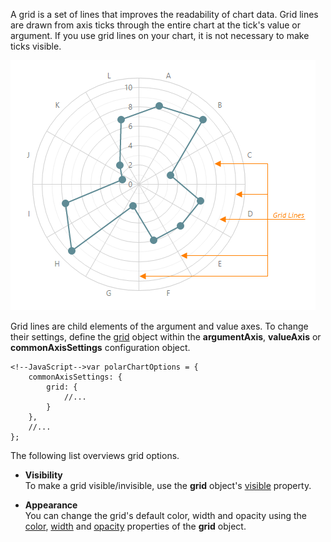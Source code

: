 A grid is a set of lines that improves the readability of chart data. Grid lines are drawn from axis ticks through the entire chart at the tick's value or argument. If you use grid lines on your chart, it is not necessary to make ticks visible.

![Grid](/images/ChartJS/Polar_Grids.png)

Grid lines are child elements of the argument and value axes. To change their settings, define the [grid](/api-reference/20%20Data%20Visualization%20Widgets/17%20dxPolarChart/1%20Configuration/commonAxisSettings/grid '/Documentation/ApiReference/Data_Visualization_Widgets/dxPolarChart/Configuration/commonAxisSettings/grid/') object within the **argumentAxis**, **valueAxis** or **commonAxisSettings** configuration object.

	<!--JavaScript-->var polarChartOptions = {
		commonAxisSettings: {
			grid: {
				//...
			}
		},
		//...
	};

The following list overviews grid options.

* **Visibility**		
To make a grid visible/invisible, use the **grid** object's [visible](/api-reference/20%20Data%20Visualization%20Widgets/17%20dxPolarChart/1%20Configuration/commonAxisSettings/grid/visible.md '/Documentation/ApiReference/Data_Visualization_Widgets/dxPolarChart/Configuration/commonAxisSettings/grid/#visible') property.

* **Appearance**		
You can change the grid's default color, width and opacity using the [color](/api-reference/20%20Data%20Visualization%20Widgets/17%20dxPolarChart/1%20Configuration/commonAxisSettings/grid/color.md '/Documentation/ApiReference/Data_Visualization_Widgets/dxPolarChart/Configuration/commonAxisSettings/grid/#color'), [width](/api-reference/20%20Data%20Visualization%20Widgets/17%20dxPolarChart/1%20Configuration/commonAxisSettings/grid/width.md '/Documentation/ApiReference/Data_Visualization_Widgets/dxPolarChart/Configuration/commonAxisSettings/grid/#width') and [opacity](/api-reference/20%20Data%20Visualization%20Widgets/17%20dxPolarChart/1%20Configuration/commonAxisSettings/grid/opacity.md '/Documentation/ApiReference/Data_Visualization_Widgets/dxPolarChart/Configuration/commonAxisSettings/grid/#opacity') properties of the **grid** object.